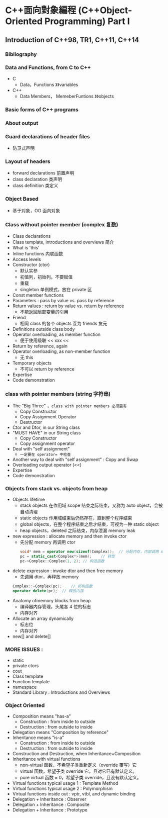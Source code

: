 # C++面向對象編程 (C++Object-Oriented Programming) Part I 

## Introduction of C++98, TR1, C++11, C++14 

### Bibliography 
### Data and Functions, from C to C++ 
* C
  * Data，Functions 》》variables
* C++
  * Data Members， MemeberFuntions 》》objects
### Basic forms of C++ programs 
### About output 
### Guard declarations of header files 
* 防卫式声明
### Layout of headers 
* forward declarations 前置声明
* class declaration 类声明
* class definition 类定义
### Object Based 
* 基于对象，OO 面向对象

### Class without pointer member (complex 复数)

* Class declarations 
* Class template, introductions and overviews 简介
* What is 'this' 
* Inline functions 内联函数
* Access levels 
* Constructor (ctor) 
  * 默认实参
  * 初值列，初始列。不要赋值
  * 重载
  * singleton 单例模式，放在 private 区
* Const member functions 
* Parameters : pass by value vs. pass by reference 
* Return values : return by value vs. return by reference 
  * 不能返回局部变量的引用
* Friend 
  * 相同 class 的各个 objects 互为 friends 友元
* Definitions outside class body 
* Operator overloading, as member function 
  * 便于使用级联 << xxx <<
* Return by reference, again 
* Operator overloading, as non-member function 
  * 无 this
* Temporary objects 
  * 不可以 return by reference
* Expertise 
* Code demonstration

### class with pointer members (string 字符串)

* The "Big Three" ，`class with pointer members 必须要有`
  * Copy Constructor 
  * Copy Assignment Operator 
  * Destructor
* Ctor and Dtor, in our String class
* "MUST HAVE" in our String class 
  * Copy Constructor 
  * Copy assignment operator
* Deal with "self assignment" 
  * `一定要在 operator= 中检查`
* Another way to deal with "self assignment" : Copy and Swap 
* Overloading output operator (<<) 
* Expertise 
* Code demonstration

### Objects from stack vs. objects from heap 

* Objects lifetime 
  * stack objects 在作用域 scope 结束之际结束，又称为 auto object，会被自动清理
  * static objects 作用域结束后仍然存在，直到整个程序结束
  * global objects，在整个程序结束之后才结束，可视为一种 static object
  * heap objects，deleted 之际结束，内存泄漏 memory leak
* new expression : allocate memory and then invoke ctor 
  * 先分配 memory 再调用 ctor
    ```cpp
    void* mem = operator new(sizeof(Complex));  // 分配内存，内部调用 malloc
    pc = static_cast<Complex*>(mem);    // 转型
    pc->Complex::Complex(1, 2); // 构造函数
    ```
* delete expression : invoke dtor and then free memory 
  * 先调用 dtor，再释放 memory
  ```cpp
  Complex::~Complex(pc);    // 析构函数
  operator delete(pc);  // 释放内存
  ```
* Anatomy ofmemory blocks from heap 
  * 编译器内存管理，头尾各 4 位的标志
  * 内存对齐
* Allocate an array dynamically 
  * 标志位
  * 内存对齐
* new[] and delete[]

### MORE ISSUES : 

* static 
* private ctors 
* cout 
* Class template 
* Function template 
* namespace 
* Standard Library : Introductions and Overviews

### Object Oriented 

* Composition means "has-a" 
  * Construction : from inside to outside 
  * Destruction : from outside to inside
* Delegation means "Composition by reference" 
* Inheritance means "is-a" 
  * Construction : from inside to outside 
  * Destruction : from outside to inside
* Construction and Destruction, when Inheritance+Composition 
* Inheritance with virtual functions 
  * non-virtual 函数，不希望子类重新定义（override 覆写）它
  * virtual 函数，希望子类 override 它，且对它已有默认定义。
  * pure virtual 函数 = 0，希望子类 override，且没有默认定义。
* Virtual functions typical usage 1 : Template Method 
* Virtual functions typical usage 2 : Polymorphism 
* Virtual functions inside out : vptr, vtbl, and dynamic binding 
* Delegation + Inheritance : Observer 
* Delegation + Inheritance : Composite
* Delegation + Inheritance : Prototype
